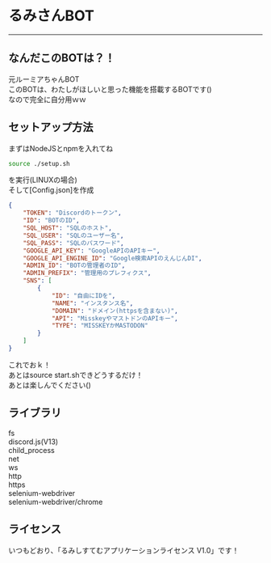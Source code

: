 # るみさんBOT

---

## なんだこのBOTは？！

元ルーミアちゃんBOT<BR>
このBOTは、わたしがほしいと思った機能を搭載するBOTです()<BR>
なので完全に自分用ｗｗ<BR>

## セットアップ方法

まずはNodeJSとnpmを入れてね<BR>

```sh
source ./setup.sh
```

を実行(LINUXの場合)<BR>
そして[Config.json]を作成<BR>

```json
{
	"TOKEN": "Discordのトークン",
	"ID": "BOTのID",
	"SQL_HOST": "SQLのホスト",
	"SQL_USER": "SQLのユーザー名",
	"SQL_PASS": "SQLのパスワード",
	"GOOGLE_API_KEY": "GoogleAPIのAPIキー",
	"GOOGLE_API_ENGINE_ID": "Google検索APIのえんじんDI",
	"ADMIN_ID": "BOTの管理者のID",
	"ADMIN_PREFIX": "管理用のプレフィクス",
	"SNS": [
		{
			"ID": "自由にIDを",
			"NAME": "インスタンス名",
			"DOMAIN": "ドメイン(httpsを含まない)",
			"API": "MisskeyやマストドンのAPIキー",
			"TYPE": "MISSKEYかMASTODON"
		}
	]
}
```

これでおｋ！<BR>
あとはsource start.shできどうするだけ！<BR>
あとは楽しんでください()<BR>

## ライブラリ

fs<BR>
discord.js(V13)<BR>
child_process<BR>
net<BR>
ws<BR>
http<BR>
https<BR>
selenium-webdriver<BR>
selenium-webdriver/chrome<BR>

## ライセンス

いつもどおり、「るみしすてむアプリケーションライセンス V1.0」です！
